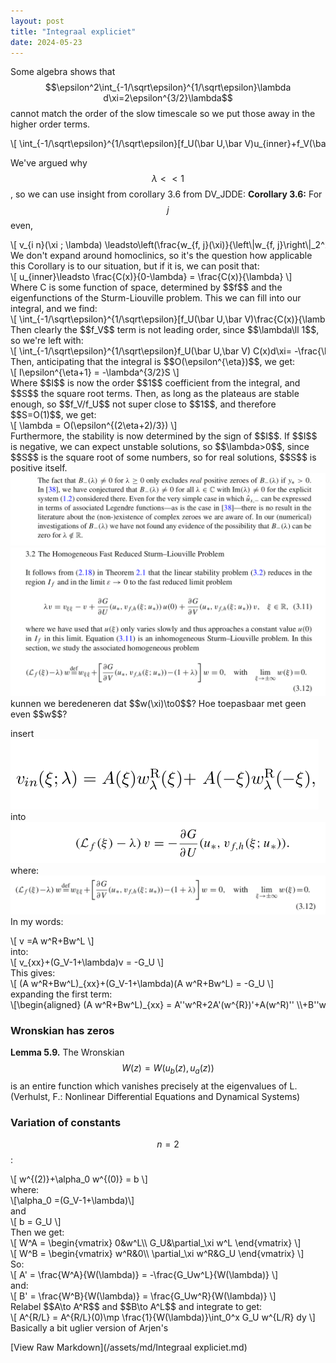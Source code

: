 ```yaml
---
layout: post
title: "Integraal expliciet"
date: 2024-05-23
---
```


<style>
.math-container {
    max-width: 100%;
    overflow-x: auto;
    white-space: nowrap;
}
</style>


Some algebra shows that $$\epsilon^2\int_{-1/\sqrt\epsilon}^{1/\sqrt\epsilon}\lambda d\xi=2\epsilon^{3/2}\lambda$$ cannot match the order of the slow timescale so we put those away in the higher order terms.
<div class="math-container">\[
\int_{-1/\sqrt\epsilon}^{1/\sqrt\epsilon}[f_U(\bar U,\bar V)u_{inner}+f_V(\bar U,\bar V)]d\xi= -\frac{\sqrt\lambda}{\epsilon} \left(\sqrt{1-\frac{f_{V,r}}{f_{U,r}}}+\sqrt{1-\frac{f_{V,r}}{f_{U,r}}}\right)
\]</div>

We've argued why $$\lambda<<1$$, so we can use insight from corollary 3.6 from DV_JDDE:
**Corollary 3.6:** For $$j$$ even,
<div class="math-container">\[
v_{i n}(\xi ; \lambda) \leadsto\left(\frac{w_{f, j}(\xi)}{\left\|w_{f, j}\right\|_2^2} \int_{-\infty}^{\infty} \frac{\partial G}{\partial U}\left(u_*, v_{f, h}\left(\tilde{\xi} ; u_*\right)\right) w_{f, j}(\tilde{\xi}) d \tilde{\xi}\right) \cdot \frac{1}{\lambda-\lambda_{f, j}} \text { as } \lambda \rightarrow \lambda_{f, j}
\]</div>
We don't expand around homoclinics, so it's the question how applicable this Corollary is to our situation, but if it is, we can posit that:
<div class="math-container">\[
u_{inner}\leadsto  \frac{C(x)}{0-\lambda} = \frac{C(x)}{\lambda}
\]</div>
Where C is some function of space, determined by $$f$$ and the eigenfunctions of the Sturm-Liouville problem. This we can fill into our integral, and we find:
<div class="math-container">\[
\int_{-1/\sqrt\epsilon}^{1/\sqrt\epsilon}[f_U(\bar U,\bar V)\frac{C(x)}{\lambda}+f_V(\bar U,\bar V)]d\xi= -\frac{\sqrt\lambda}{\epsilon} \left(\sqrt{1-\frac{f_{V,r}}{f_{U,r}}}+\sqrt{1-\frac{f_{V,r}}{f_{U,r}}}\right)
\]</div>
Then clearly the $$f_V$$ term is not leading order, since $$\lambda\ll 1$$, so we're left with:
<div class="math-container">\[
\int_{-1/\sqrt\epsilon}^{1/\sqrt\epsilon}f_U(\bar U,\bar V) C(x)d\xi= -\frac{\lambda\sqrt\lambda}{\epsilon} \left(\sqrt{1-\frac{f_{V,r}}{f_{U,r}}}+\sqrt{1-\frac{f_{V,r}}{f_{U,r}}}\right)
\]</div>
Then, anticipating that the integral is $$O(\epsilon^{\eta})$$, we get:
<div class="math-container">\[
I\epsilon^{\eta+1} = -\lambda^{3/2}S
\]</div>
Where $$I$$ is now the order $$1$$ coefficient from the integral, and $$S$$ the square root terms. Then, as long as the plateaus are stable enough, so $$f_V/f_U$$ not super close to $$1$$, and therefore $$S=O(1)$$, we get:
<div class="math-container">\[
\lambda = O(\epsilon^{(2\eta+2)/3})
\]</div>
Furthermore, the stability is now determined by the sign of $$I$$. If $$I$$ is negative, we can expect unstable solutions, so $$\lambda>0$$, since $$S$$ is the square root of some numbers, so for real solutions, $$S$$ is positive itself. 

<img src="/assets/images/Pasted image 20240521194827.png" class="img-fluid rounded z-depth-1" alt="Pasted image 20240521194827.png">




<img src="/assets/images/Pasted image 20240521171808.png" class="img-fluid rounded z-depth-1" alt="Pasted image 20240521171808.png">
kunnen we beredeneren dat $$w(\xi)\to0$$? 
Hoe toepasbaar met geen even $$w$$? 


insert 
<img src="/assets/images/Pasted image 20240522144257.png" class="img-fluid rounded z-depth-1" alt="Pasted image 20240522144257.png">
into
<img src="/assets/images/Pasted image 20240522144241.png" class="img-fluid rounded z-depth-1" alt="Pasted image 20240522144241.png">
where:
<img src="/assets/images/Pasted image 20240522144447.png" class="img-fluid rounded z-depth-1" alt="Pasted image 20240522144447.png">
In my words:
<div class="math-container">\[
v =A w^R+Bw^L
\]</div>
into:
<div class="math-container">\[
v_{xx}+(G_V-1+\lambda)v = -G_U
\]</div>
This gives:
<div class="math-container">\[
(A w^R+Bw^L)_{xx}+(G_V-1+\lambda)(A w^R+Bw^L) = -G_U
\]</div>
expanding the first term:
<div class="math-container">\[\begin{aligned}
(A w^R+Bw^L)_{xx} = A''w^R+2A'(w^{R})'+A(w^R)'' \\+B''w^L+2B'(w^{L})'+B(w^L)'' 
\end{aligned}\]</div>


### Wronskian has zeros
**Lemma 5.9.** The Wronskian $$W (z) = W (u_b (z), u_a (z))$$ is an entire function
which vanishes precisely at the eigenvalues of L. (Verhulst, F.: Nonlinear Differential Equations and Dynamical Systems)

### Variation of constants
$$n=2$$:
<div class="math-container">\[
w^{(2)}+\alpha_0 w^{(0)} = b
\]</div>
where:
<div class="math-container">\[\alpha_0 =(G_V-1+\lambda)\]</div>
and 
<div class="math-container">\[
b = G_U
\]</div>
Then we get:
<div class="math-container">\[
W^A = \begin{vmatrix}
0&w^L\\ G_U&\partial_\xi w^L
\end{vmatrix}
\]</div>
<div class="math-container">\[
W^B = \begin{vmatrix}
w^R&0\\ \partial_\xi w^R&G_U
\end{vmatrix}
\]</div>
So:
<div class="math-container">\[
A' = \frac{W^A}{W(\lambda)} = -\frac{G_Uw^L}{W(\lambda)}
\]</div>
and:
<div class="math-container">\[
B' = \frac{W^B}{W(\lambda)} = \frac{G_Uw^R}{W(\lambda)}
\]</div>
Relabel $$A\to A^R$$ and $$B\to A^L$$ and integrate to get:
<div class="math-container">\[
A^{R/L} = A^{R/L}(0)\mp \frac{1}{W(\lambda)}\int_0^x G_U w^{L/R} dy
\]</div>
Basically a bit uglier version of Arjen's 



[View Raw Markdown](/assets/md/Integraal expliciet.md)
